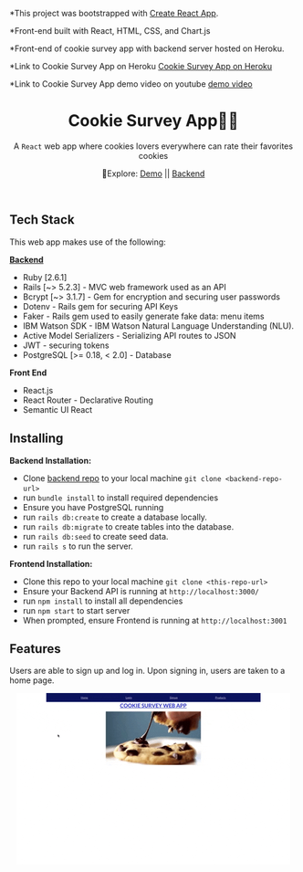 \*This project was bootstrapped with [Create React App](https://github.com/facebook/create-react-app).

\*Front-end built with React, HTML, CSS, and Chart.js

\*Front-end of cookie survey app with backend server hosted on Heroku.

\*Link to Cookie Survey App on Heroku [Cookie Survey App on Heroku](https://cookiesurveyapp.herokuapp.com/)

\*Link to Cookie Survey App demo video on youtube [demo video](https://youtu.be/xOLTZ-pW3Qo)

<h1 align="center">Cookie Survey App🥛🍪 </h1>

<div align="center">
  A <code>React</code> web app where cookies lovers everywhere can rate their favorites cookies 
</div>

<div align="center">
  <p> 🧭Explore:
    <a href="https://youtu.be/xOLTZ-pW3Qo">Demo</a> || 
    <a href="https://github.com/ajshemi/iSurveyApp_backend">Backend</a>
  </p>
</div>

<br />

## Tech Stack

This web app makes use of the following:

[**Backend**](https://github.com/ajshemi/iSurveyApp_backend)

- Ruby [2.6.1]
- Rails [~> 5.2.3] - MVC web framework used as an API
- Bcrypt [~> 3.1.7] - Gem for encryption and securing user passwords
- Dotenv - Rails gem for securing API Keys
- Faker - Rails gem used to easily generate fake data: menu items
- IBM Watson SDK - IBM Watson Natural Language Understanding (NLU).
- Active Model Serializers - Serializing API routes to JSON
- JWT - securing tokens
- PostgreSQL [>= 0.18, < 2.0] - Database

**Front End**

- React.js
- React Router - Declarative Routing
- Semantic UI React
<!-- - Custom CSS3 styling -->

## Installing

<!-- _Note: Without Stripe API key, Google Maps API key and Yelp API key, the project will not function to it's fullest potential_<br /> -->

**Backend Installation:**

- Clone [backend repo](https://github.com/ajshemi/iSurveyApp_backend) to your local machine `git clone <backend-repo-url>`
- run `bundle install` to install required dependencies
- Ensure you have PostgreSQL running
- run `rails db:create` to create a database locally.
- run `rails db:migrate` to create tables into the database.
- run `rails db:seed` to create seed data.
- run `rails s` to run the server.

**Frontend Installation:**

- Clone this repo to your local machine `git clone <this-repo-url>`
- Ensure your Backend API is running at `http://localhost:3000/`
- run `npm install` to install all dependencies
- run `npm start` to start server
- When prompted, ensure Frontend is running at `http://localhost:3001`

## Features

Users are able to sign up and log in. Upon signing in, users are taken to a home page.

<p align="center">
<img src="./readme-gifs/Animated GIF-downsized.gif"
     alt="sign in option taken to home page"
     style="max-width: 100%" />
</p
